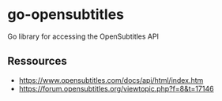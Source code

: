 # go-opensubtitles
Go library for accessing the OpenSubtitles API

## Ressources
- https://www.opensubtitles.com/docs/api/html/index.htm
- https://forum.opensubtitles.org/viewtopic.php?f=8&t=17146